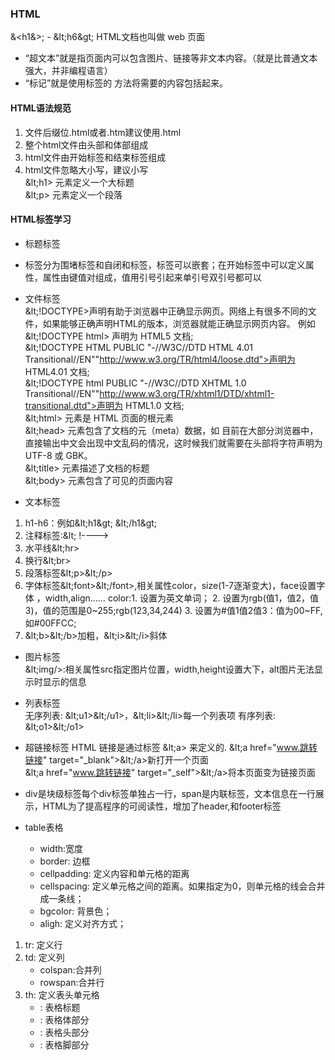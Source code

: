 ### HTML
&amp;<h1&amp;>; - &amp;lt;h6&amp;gt;
HTML文档也叫做 web 页面       
* “超文本”就是指页面内可以包含图片、链接等非文本内容。（就是比普通文本强大，并非编程语言）
* “标记”就是使用标签的 方法将需要的内容包括起来。  

#### HTML语法规范
1. 文件后缀位.html或者.htm建议使用.html
2. 整个html文件由头部<head></head>和体部<body></body>组成
3. html文件由开始标签和结束标签组成
4. html文件忽略大小写，建议小写              
&amp;lt;h1> 元素定义一个大标题           
&amp;lt;p> 元素定义一个段落         
#### HTML标签学习
* 标题标签
* 标签分为围堵标签和自闭和标签，标签可以嵌套；在开始标签中可以定义属性，属性由键值对组成，值用引号引起来单引号双引号都可以

* 文件标签   
&amp;lt;!DOCTYPE>声明有助于浏览器中正确显示网页。网络上有很多不同的文件，如果能够正确声明HTML的版本，浏览器就能正确显示网页内容。
例如&amp;lt;!DOCTYPE html> 声明为 HTML5 文档;        
&amp;lt;!DOCTYPE HTML PUBLIC "-//W3C//DTD HTML 4.01 Transitional//EN""http://www.w3.org/TR/html4/loose.dtd">声明为 HTML4.01 文档;        
&amp;lt;!DOCTYPE html PUBLIC "-//W3C//DTD XHTML 1.0 Transitional//EN""http://www.w3.org/TR/xhtml1/DTD/xhtml1-transitional.dtd">声明为 HTML1.0 文档;               
&amp;lt;html> 元素是 HTML 页面的根元素           
&amp;lt;head> 元素包含了文档的元（meta）数据，如 <meta charset="utf-8"> 目前在大部分浏览器中，直接输出中文会出现中文乱码的情况，这时候我们就需要在头部将字符声明为 UTF-8 或 GBK。                
&amp;lt;title> 元素描述了文档的标题            
&amp;lt;body> 元素包含了可见的页面内容      

* 文本标签     
1. h1-h6：例如&amp;lt;h1&amp;gt;  &amp;lt;/h1&amp;gt;
2. 注释标签:&amp;lt;	!---->
3. 水平线&amp;lt;hr>
4. 换行&amp;lt;br>
5. 段落标签&amp;lt;p>&amp;lt;/p>
6. 字体标签&amp;lt;font>&amp;lt;/font>,相关属性color，size(1-7逐渐变大)，face设置字体 ，width,align……
   color:1. 设置为英文单词；
         2. 设置为rgb(值1，值2，值3)，值的范围是0~255;rgb(123,34,244)
         3. 设置为#值1值2值3：值为00~FF,如#00FFCC;
7. &amp;lt;b>&amp;lt;/b>加粗，&amp;lt;i>&amp;lt;/i>斜体    


* 图片标签     
&amp;lt;img/>:相关属性src指定图片位置，width,height设置大下，alt图片无法显示时显示的信息

* 列表标签       
无序列表: &amp;lt;u1>&amp;lt;/u1>，&amp;lt;li>&amp;lt;/li>每一个列表项
有序列表: &amp;lt;o1>&amp;lt;/o1>
* 超链接标签
HTML 链接是通过标签 &amp;lt;a> 来定义的.
&amp;lt;a href="www.跳转链接" target="_blank">&amp;lt;/a>新打开一个页面         
&amp;lt;a href="www.跳转链接" target="_self">&amp;lt;/a>将本页面变为链接页面    

* div是块级标签每个div标签单独占一行，span是内联标签，文本信息在一行展示，HTML为了提高程序的可阅读性，增加了header,和footer标签     

* table表格  
	* width:宽度
	* border: 边框
	* cellpadding: 定义内容和单元格的距离
	* cellspacing: 定义单元格之间的距离。如果指定为0，则单元格的线会合并成一条线；
	* bgcolor: 背景色；
	* aligh: 定义对齐方式；
1. tr: 定义行
2. td: 定义列
	* colspan:合并列
	* rowspan:合并行
3. th: 定义表头单元格
	* <caption>: 表格标题
	* <tbody>: 表格体部分
	* <thead>: 表格头部分
	* <tfoot>: 表格脚部分		
